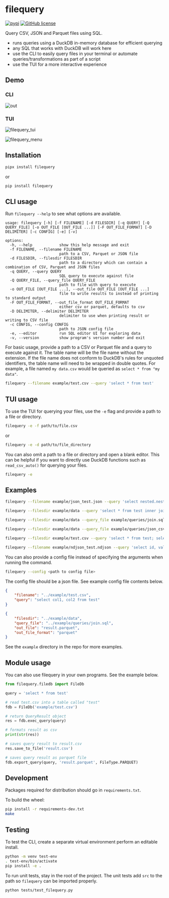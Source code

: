 # filequery
[![pypi](https://img.shields.io/pypi/v/filequery.svg)](https://pypi.org/project/filequery/)
[![GitHub license](https://img.shields.io/badge/license-MIT-blue.svg)](https://github.com/MarkyMan4/filequery)

Query CSV, JSON and Parquet files using SQL.
- runs queries using a DuckDB in-memory database for efficient querying
- any SQL that works with DuckDB will work here
- use the CLI to easily query files in your terminal or automate queries/transformations as part of a script
- use the TUI for a more interactive experience

## Demo

### CLI

![out](https://github.com/MarkyMan4/filequery/assets/37815834/38b6f69b-297f-4913-826e-89ffbfe483b3)

### TUI

![filequery_tui](https://github.com/MarkyMan4/filequery/assets/37815834/202655ab-359e-4a42-a9eb-49227cf32f22)

![filequery_menu](https://github.com/MarkyMan4/filequery/assets/37815834/57a58e3b-f283-43e9-8a9f-68c363d748af)

## Installation

```bash
pipx install filequery
```

or

```bash
pip install filequery
```

## CLI usage
Run `filequery --help` to see what options are available.

```
usage: filequery [-h] [-f FILENAME] [-d FILESDIR] [-q QUERY] [-Q QUERY_FILE] [-o OUT_FILE [OUT_FILE ...]] [-F OUT_FILE_FORMAT] [-D DELIMITER] [-c CONFIG] [-e] [-v]

options:
  -h, --help            show this help message and exit
  -f FILENAME, --filename FILENAME
                        path to a CSV, Parquet or JSON file
  -d FILESDIR, --filesdir FILESDIR
                        path to a directory which can contain a combination of CSV, Parquet and JSON files
  -q QUERY, --query QUERY
                        SQL query to execute against file
  -Q QUERY_FILE, --query_file QUERY_FILE
                        path to file with query to execute
  -o OUT_FILE [OUT_FILE ...], --out_file OUT_FILE [OUT_FILE ...]
                        file to write results to instead of printing to standard output
  -F OUT_FILE_FORMAT, --out_file_format OUT_FILE_FORMAT
                        either csv or parquet, defaults to csv
  -D DELIMITER, --delimiter DELIMITER
                        delimiter to use when printing result or writing to CSV file
  -c CONFIG, --config CONFIG
                        path to JSON config file
  -e, --editor          run SQL editor UI for exploring data
  -v, --version         show program's version number and exit
```

For basic usage, provide a path to a CSV or Parquet file and a query to execute against it. The table name will be the 
file name without the extension. If the file name does not conform to DuckDB's rules for unquoted identifiers, the 
table name will need to be wrapped in double quotes. For example, a file named `my data.csv` would be queried as 
`select * from "my data"`.

```bash
filequery --filename example/test.csv --query 'select * from test'
```

## TUI usage

To use the TUI for querying your files, use the `-e` flag and provide a path to a file or directory.

```bash
filequery -e -f path/to/file.csv
```

or

```bash
filequery -e -d path/to/file_directory
```

You can also omit a path to a file or directory and open a blank editor. This can be helpful if 
you want to directly use DuckDB functions such as `read_csv_auto()` for querying your files.

```bash
filequery -e
```

## Examples

```bash
filequery --filename example/json_test.json --query 'select nested.nest_id, nested.nest_val from json_test' # query json
```
```bash
filequery --filesdir example/data --query 'select * from test inner join test1 on test.col1 = test1.col1' # query multiple files in a directory
```
```bash
filequery --filesdir example/data --query_file example/queries/join.sql # point to a file containing SQL
```
```bash
filequery --filesdir example/data --query_file example/queries/json_csv_join.sql # SQL file joining data from JSON and CSV files
```
```bash
filequery --filesdir example/test.csv --query 'select * from test; select sum(col3) from test;' # output multiple query results to multiple files
```

```bash
filequery --filename example/ndjson_test.ndjson --query 'select id, value, nested.subid, nested.subval from ndjson_test' # query nested JSON in an ndjson file
```

You can also provide a config file instead of specifying the arguments when running the command.

```bash
filequery --config <path to config file>
```

The config file should be a json file. See example config file contents below.

```json
{
    "filename": "../example/test.csv",
    "query": "select col1, col2 from test"
}
```

```json
{
    "filesdir": "../example/data",
    "query_file": "../example/queries/join.sql",
    "out_file": "result.parquet",
    "out_file_format": "parquet"
}
```

See the `example` directory in the repo for more examples.

## Module usage
You can also use filequery in your own programs. See the example below.

```python
from filequery.filedb import FileDb

query = 'select * from test'

# read test.csv into a table called "test"
fdb = FileDb('example/test.csv')

# return QueryResult object
res = fdb.exec_query(query)

# formats result as csv
print(str(res))

# saves query result to result.csv
res.save_to_file('result.csv')

# saves query result as parquet file
fdb.export_query(query, 'result.parquet', FileType.PARQUET)
```

## Development
Packages required for distribution should go in `requirements.txt`.

To build the wheel:

```bash
pip install -r requirements-dev.txt
make
```

## Testing
To test the CLI, create a separate virtual environment perform an editable install.

```bash
python -m venv test-env
. test-env/bin/activate
pip install -e .
```

To run unit tests, stay in the root of the project. The unit tests add `src` to the path so `filequery` can be imported properly.

```bash
python tests/test_filequery.py
```
